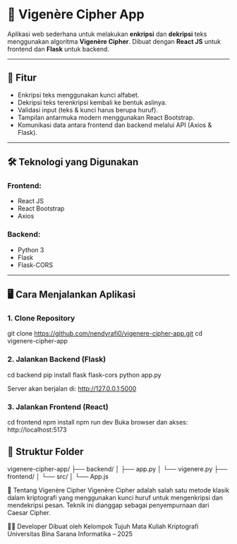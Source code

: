 # 🔐 Vigenère Cipher App

Aplikasi web sederhana untuk melakukan **enkripsi** dan **dekripsi** teks menggunakan algoritma **Vigenère Cipher**. Dibuat dengan **React JS** untuk frontend dan **Flask** untuk backend.

---

## 🚀 Fitur

- Enkripsi teks menggunakan kunci alfabet.
- Dekripsi teks terenkripsi kembali ke bentuk aslinya.
- Validasi input (teks & kunci harus berupa huruf).
- Tampilan antarmuka modern menggunakan React Bootstrap.
- Komunikasi data antara frontend dan backend melalui API (Axios & Flask).

---

## 🛠️ Teknologi yang Digunakan

### Frontend:
- React JS
- React Bootstrap
- Axios

### Backend:
- Python 3
- Flask
- Flask-CORS

---

## 🖥️ Cara Menjalankan Aplikasi

### 1. Clone Repository
git clone https://github.com/nendyrafi0/vigenere-cipher-app.git
cd vigenere-cipher-app

### 2. Jalankan Backend (Flask)
cd backend
pip install flask flask-cors
python app.py

Server akan berjalan di: http://127.0.0.1:5000

### 3. Jalankan Frontend (React)
cd frontend
npm install
npm run dev
Buka browser dan akses: http://localhost:5173

## 📂 Struktur Folder
vigenere-cipher-app/
├── backend/
│   ├── app.py
│   └── vigenere.py
├── frontend/
│   └── src/
│       └── App.js

🔐 Tentang Vigenère Cipher
Vigenère Cipher adalah salah satu metode klasik dalam kriptografi yang menggunakan kunci huruf untuk mengenkripsi dan mendekripsi pesan. Teknik ini dianggap sebagai penyempurnaan dari Caesar Cipher.

👨‍💻 Developer
Dibuat oleh Kelompok Tujuh
Mata Kuliah Kriptografi
Universitas Bina Sarana Informatika – 2025

